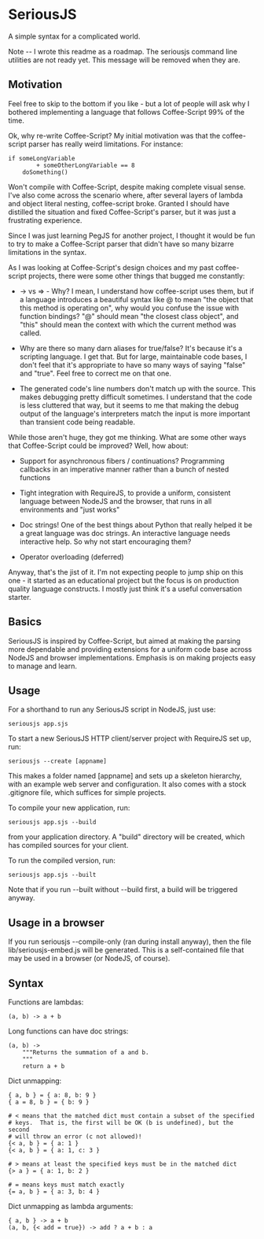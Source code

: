 SeriousJS
=========

A simple syntax for a complicated world.

Note -- I wrote this readme as a roadmap.  The seriousjs command line utilities
are not ready yet.  This message will be removed when they are.


## Motivation

Feel free to skip to the bottom if you like - but a lot of people will ask
why I bothered implementing a language that follows Coffee-Script 99% of the
time.

Ok, why re-write Coffee-Script?  My initial motivation was that
the coffee-script parser has really weird limitations.  For instance:

    if someLongVariable
            + someOtherLongVariable == 8
        doSomething()

Won't compile with Coffee-Script, despite making complete visual sense.  I've
also come across the scenario where, after several layers of lambda and
object literal nesting, coffee-script broke.  Granted I should have distilled
the situation and fixed Coffee-Script's parser, but it was just a frustrating
experience.

Since I was just learning PegJS for another project, I thought it would be fun
to try to make a Coffee-Script parser that didn't have so many bizarre
limitations in the syntax.

As I was looking at Coffee-Script's design choices and my past coffee-script
projects, there were some other things that bugged me constantly:

* -> vs => - Why?  I mean, I understand how coffee-script uses them, but if
  a language introduces a beautiful syntax like @ to mean "the object that
  this method is operating on", why would you confuse the issue with
  function bindings?  "@" should mean "the closest class object", and "this"
  should mean the context with which the current method was called.

* Why are there so many darn aliases for true/false?  It's because it's a
  scripting language.  I get that.  But for large, maintainable code bases, I
  don't feel that it's appropriate to have so many ways of saying "false" and
  "true".  Feel free to correct me on that one.

* The generated code's line numbers don't match up with the source.  This makes
  debugging pretty difficult sometimes.  I understand that the code is less
  cluttered that way, but it seems to me that making the debug output of
  the language's interpreters match the input is more important than
  transient code being readable.

While those aren't huge, they got me thinking.  What are some other ways that
Coffee-Script could be improved?  Well, how about:

* Support for asynchronous fibers / continuations?  Programming callbacks in
  an imperative manner rather than a bunch of nested functions

* Tight integration with RequireJS, to provide a uniform, consistent language
  between NodeJS and the browser, that runs in all environments and
  "just works"

* Doc strings!  One of the best things about Python that really helped it
  be a great language was doc strings.  An interactive language needs
  interactive help.  So why not start encouraging them?

* Operator overloading (deferred)

Anyway, that's the jist of it.  I'm not expecting people to jump ship on this
one - it started as an educational project but the focus is on production
quality language constructs.  I mostly just think it's a useful conversation
starter.


## Basics

SeriousJS is inspired by Coffee-Script, but aimed at making the parsing more
dependable and providing extensions for a uniform code base across NodeJS and
browser implementations.  Emphasis is on making projects easy to manage and
learn.


Usage
-----

For a shorthand to run any SeriousJS script in NodeJS, just use:

    seriousjs app.sjs

To start a new SeriousJS HTTP client/server project with RequireJS set up, run:

    seriousjs --create [appname]

This makes a folder named [appname] and sets up a skeleton hierarchy, with an
example web server and configuration.  It also comes with a stock .gitignore
file, which suffices for simple projects.

To compile your new application, run:

    seriousjs app.sjs --build

from your application directory.  A "build" directory will be created, which
has compiled sources for your client.

To run the compiled version, run:

    seriousjs app.sjs --built

Note that if you run --built without --build first, a build will be triggered
anyway.


Usage in a browser
------------------

If you run seriousjs --compile-only (ran during install anyway), then the file
lib/seriousjs-embed.js will be generated.  This is a self-contained file that
may be used in a browser (or NodeJS, of course).


Syntax
------

Functions are lambdas:

    (a, b) -> a + b

Long functions can have doc strings:

    (a, b) ->
        """Returns the summation of a and b.
        """
        return a + b

Dict unmapping:

    { a, b } = { a: 8, b: 9 }
    { a = 8, b } = { b: 9 }

    # < means that the matched dict must contain a subset of the specified
    # keys.  That is, the first will be OK (b is undefined), but the second
    # will throw an error (c not allowed)!
    {< a, b } = { a: 1 }
    {< a, b } = { a: 1, c: 3 }

    # > means at least the specified keys must be in the matched dict
    {> a } = { a: 1, b: 2 }

    # = means keys must match exactly
    {= a, b } = { a: 3, b: 4 }

Dict unmapping as lambda arguments:

    { a, b } -> a + b
    (a, b, {< add = true}) -> add ? a + b : a

